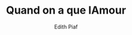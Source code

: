 ---
layout: post
title: Quand on a que lAmour
author: Edith Piaf
language: "Français"
image:
  artist: edith-piaf.png
---